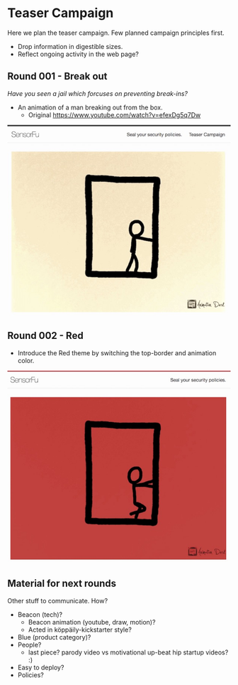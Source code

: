 # Teaser Campaign

Here we plan the teaser campaign. Few planned campaign principles first.

* Drop information in digestible sizes.
* Reflect ongoing activity in the web page?

## Round 001 - Break out

*Have you seen a jail which forcuses on preventing break-ins?*

* An animation of a man breaking out from the box.
  * Original <https://www.youtube.com/watch?v=efexDg5q7Dw>

![vanilla](vanilla.jpg)

## Round 002 - Red

* Introduce the Red theme by switching the top-border and animation color.

![red](red.jpg)

## Material for next rounds

Other stuff to communicate. How?

  * Beacon (tech)?
    * Beacon animation (youtube, draw, motion)?
    * Acted in köppäily-kickstarter style?
  * Blue (product category)?
  * People?
    * last piece? parody video vs motivational up-beat hip startup
      videos? :)
  * Easy to deploy?
  * Policies?
